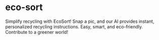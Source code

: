 # eco-sort
Simplify recycling with EcoSort! Snap a pic, and our AI provides instant, personalized recycling instructions. Easy, smart, and eco-friendly. Contribute to a greener world!
